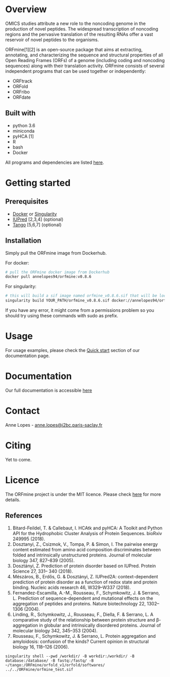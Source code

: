 # Overview

OMICS studies attribute a new role to the noncoding genome in the production of novel peptides. The widespread transcription
of noncoding regions and the pervasive translation of the resulting RNAs offer a vast reservoir of novel peptides to the organisms.

ORFmine[1][2] is an open-source package that aims at extracting, annotating, and characterizing the sequence and structural properties of
all Open Reading Frames (ORFs) of a genome (including coding and noncoding sequences) along with their translation activity. ORFmine consists of several independent programs that can be used together or independently:
- ORFtrack
- ORFold
- ORFribo
- ORFdate

## Built with
- python 3.6
- miniconda
- pyHCA [1]
- R 
- bash
- Docker

All programs and dependencies are listed [here](docs/dependencies.md). 


# Getting started

## Prerequisites

- [Docker](https://docs.docker.com/engine/install/) or [Singularity](https://singularity-tutorial.github.io/01-installation/)
- [IUPred](https://iupred2a.elte.hu/download_new) [2,3,4] (optional)
- [Tango](http://tango.crg.es) [5,6,7] (optional)


## Installation

Simply pull the ORFmine image from Dockerhub.

For docker:
```bash
# pull the ORFmine docker image from Dockerhub
docker pull annelopes94/orfmine:v0.8.6
```

For singularity:
```bash
# this will build a sif image named orfmine_v0.8.6.sif that will be located in YOUR_PATH (to adapt)
singularity build YOUR_PATH/orfmine_v0.8.6.sif docker://annelopes94/orfmine:v0.8.6
```

If you have any error, it might come from a permissions problem so you should try using these commands with sudo as prefix.  


# Usage

For usage examples, please check the [Quick start](https://i2bc.github.io/ORFmine/orfmine_quickstart.html) section of our documentation page.


# Documentation

Our full documentation is accessible [here](https://i2bc.github.io/ORFmine/)


# Contact

Anne Lopes - anne.lopes@i2bc.paris-saclay.fr


# Citing

Yet to come.


# Licence

The ORFmine project is under the MIT licence. Please check [here](LICENSE.md) for more details.


## References

1. Bitard-Feildel, T. & Callebaut, I. HCAtk and pyHCA: A Toolkit and Python API for the Hydrophobic Cluster Analysis of Protein Sequences. bioRxiv 249995 (2018).
2. Dosztanyi, Z., Csizmok, V., Tompa, P. & Simon, I. The pairwise energy content estimated from amino acid composition discriminates between folded and intrinsically unstructured proteins. Journal of molecular biology 347, 827–839 (2005).
3. Dosztányi, Z. Prediction of protein disorder based on IUPred. Protein Science 27, 331– 340 (2018).
4. Mészáros, B., Erdős, G. & Dosztányi, Z. IUPred2A: context-dependent prediction of protein disorder as a function of redox state and protein binding. Nucleic acids research 46, W329–W337 (2018).
5. Fernandez-Escamilla, A.-M., Rousseau, F., Schymkowitz, J. & Serrano, L. Prediction of sequence-dependent and mutational effects on the aggregation of peptides and proteins. Nature biotechnology 22, 1302–1306 (2004).
6. Linding, R., Schymkowitz, J., Rousseau, F., Diella, F. & Serrano, L. A comparative study of the relationship between protein structure and β-aggregation in globular and intrinsically disordered proteins. Journal of molecular biology 342, 345–353 (2004). 
7. Rousseau, F., Schymkowitz, J. & Serrano, L. Protein aggregation and amyloidosis: confusion of the kinds? Current opinion in structural biology 16, 118–126 (2006).


`singularity shell --pwd /workdir/ -B workdir:/workdir/ -B database:/database/ -B fastq:/fastq/ -B ~/tango:/ORFmine/orfold_v1/orfold/softwares/ ../../ORFmine/orfmine_test.sif`